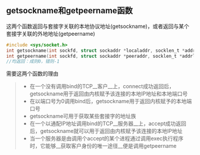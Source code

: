 ## getsockname和getpeername函数

这两个函数返回与套接字关联的本地协议地址(getsockname)，或者返回与某个套接字关联的外地地址(getpeername)

```c
#include <sys/socket.h>
int getsockname(int sockfd, struct sockaddr *localaddr, socklen_t *addrlen);
int getpeername(int sockfd, struct sockaddr *peeraddr, socklen_t *addrlen);
//均返回：成则0，错则-1
```

需要这两个函数的理由

> - 在一个没有调用bind的TCP__客户__上，connect成功返回后，getsockname用于返回由内核赋予该连接的本地IP地址和本地端口号
> - 在以端口号为0调用bind后，getsockname用于返回内核赋予的本地端口号
> - getsockname可用于获取某些套接字的地址族
> - 在一个以通配IP地址调用bind的TCP__服务器__上，accept成功返回后，getsockname就可以用于返回由内核赋予该连接的本地IP地址
> - 当一个服务器是由调用个accept的某个进程通过调用exec执行程序时，它能够__获取客户身份的唯一途径__便是调用getpeername

